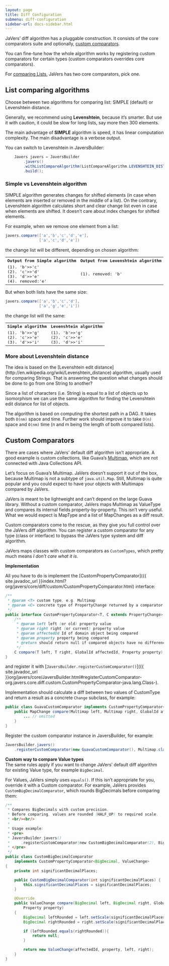 ```yaml
---
layout: page
title: Diff Configuration
submenu: diff-configuration
sidebar-url: docs-sidebar.html
---
```


JaVers’ diff algorithm has a pluggable construction.
It consists of the core comparators suite and optionally, [custom comparators](#custom-comparators).

You can fine-tune how the whole algorithm works by registering custom comparators
for certain types (custom comparators overrides core comparators).

For [comparing Lists](#list-algorithms), JaVers has two core comparators, pick one.


<h2 id="list-algorithms">List comparing algorithms</h2>
Choose between two algorithms for comparing list: SIMPLE (default)
or Levenshtein distance.

Generally, we recommend using **Levenshtein**, because it’s smarter.
But use it with caution, it could be slow for long lists,
say more then 300 elements.

The main advantage of **SIMPLE** algorithm is speed, it has linear computation complexity.
The main disadvantage is a verbose output.

You can switch to Levenshtein in JaversBuilder:

```java
    Javers javers = JaversBuilder
        .javers()
        .withListCompareAlgorithm(ListCompareAlgorithm.LEVENSHTEIN_DISTANCE)
        .build();
```

<h3 id="simple-vs-levenshtein">Simple vs Levenshtein algorithm</h3>

SIMPLE algorithm generates changes for shifted elements (in case when elements are inserted or removed in the middle of a list).
On the contrary, Levenshtein algorithm calculates short and clear change list even in case when elements are shifted.
It doesn’t care about index changes for shifted elements.

For example, when we remove one element from a list:

```java
javers.compare(['a','b','c','d','e'],
               ['a','c','d','e'])
```

the change list will be different, depending on chosen algorithm:

<table class="table" width="100%" style='word-wrap: break-word; font-family: monospace;'>
    <tr>
        <th>
        Output from Simple algorithm
        </th>
        <th>
            Output from Levenshtein algorithm
        </th>
    </tr>
    <tr>
        <td>
            (1). 'b'>>'c' <br />
            (2). 'c'>>'d' <br />
            (3). 'd'>>'e' <br />
            (4). removed:'e'
        </td>
        <td>
            (1). removed: 'b'
        </td>
    </tr>
</table>

But when both lists have the same size:

```java
javers.compare(['a','b','c','d'],
               ['a','g','e','i'])
```

the change list will the same:

<table class="table" width="100%" style='word-wrap: break-word; font-family: monospace;'>
    <tr>
        <th>
        Simple algorithm
        </th>
        <th>
            Levenshtein algorithm
        </th>
    </tr>
    <tr>
        <td>
            (1). 'b'>>'g' <br />
            (2). 'c'>>'e' <br />
            (3). 'd'>>'i' <br />
        </td>
        <td>
            (1). 'b'>>'g' <br />
            (2). 'c'>>'e' <br />
            (3). 'd'>>'i' <br />
        </td>
    </tr>
</table>

<h3 id="more-about-levenshtein">More about Levenshtein distance</h3>
The idea is based on the [Levenshtein edit distance](http://en.wikipedia.org/wiki/Levenshtein_distance)
algorithm, usually used for comparing Strings.
That is answering the question what changes should be done to go from one String to another?

Since a list of characters (i.e. String) is equal to a list of objects up to isomorphism
we can use the same algorithm for finding the Levenshtein edit distance for list of objects.

The algorithm is based on computing the shortest path in a DAG. It takes both `O(nm)` space
and time. Further work should improve it to take `O(n)` space and `O(nm)` time (n and m being
the length of both compared lists).

<h2 id="custom-comparators">Custom Comparators</h2>

There are cases where JaVers’ default diff algorithm isn’t appropriate.
A good example is custom collections, like Guava’s [Multimap](http://docs.guava-libraries.googlecode.com/git/javadoc/com/google/common/collect/Multimap.html),
which are not connected with Java Collections API.

Let’s focus on Guava’s Multimap.
JaVers doesn’t support it out of the box, because Multimap is not a subtype of `java.util.Map`.
Still, Multimap is quite popular and you could expect to
have your objects with Multimaps compared by JaVers.

JaVers is meant to be lightweight and can’t depend on the large Guava library.
Without a custom comparator, JaVers maps Multimap as ValueType and compares its internal fields property-by-property.
This isn’t very useful. What we would expect is MapType and a list of MapChanges as a diff result.

Custom comparators come to the rescue, as they give you full control over the JaVers diff algorithm.
You can register a custom comparator for any type (class or interface)
to bypass the JaVers type system and diff algorithm.

JaVers maps classes with custom comparators as `CustomTypes`, which pretty much means
*I don’t care what it is*.

**Implementation**<br/>

All you have to do is implement the
[CustomPropertyComparator]({{ site.javadoc_url }}index.html?org/javers/core/diff/custom/CustomPropertyComparator.html)
interface:

```java
/**
 * @param <T> custom type, e.g. Multimap
 * @param <C> concrete type of PropertyChange returned by a comparator
 */
public interface CustomPropertyComparator<T, C extends PropertyChange> {
    /**
     * @param left left (or old) property value
     * @param right right (or current) property value
     * @param affectedId Id of domain object being compared
     * @param property property being compared
     * @return should return null if compared objects have no differences
     */
    C compare(T left, T right, GlobalId affectedId, Property property);
}
```

and register it with
 [`JaversBuilder.registerCustomComparator()`]({{ site.javadoc_url }}org/javers/core/JaversBuilder.html#registerCustomComparator-org.javers.core.diff.custom.CustomPropertyComparator-java.lang.Class-).

Implementation should calculate a diff between two values of CustomType
and return a result as a concrete `Change` subclass, for example:

```java
public class GuavaCustomComparator implements CustomPropertyComparator<Multimap, MapChange> {
    public MapChange compare(Multimap left, Multimap right, GlobalId affectedId, Property property) {
        ... // omitted
    }
}
```

Register the custom comparator instance in JaversBuilder, for example:

```java
JaversBuilder.javers()
    .registerCustomComparator(new GuavaCustomComparator(), Multimap.class).build()
```

**Custom way to compare Value types**<br/>
The same rules apply if you want to change JaVers’ default diff algorithm
for existing Value type, for example `BigDecimal`.

For Values, JaVers simply uses `equals()`. If this isn’t appropriate for you,
override it with a Custom comparator.
For example, JaVers provides `CustomBigDecimalComparator`, which rounds BigDecimals before comparing them:

```java
/**
 * Compares BigDecimals with custom precision.
 * Before comparing, values are rounded (HALF_UP) to required scale.
 * <br/><br/>
 *
 * Usage example:
 * <pre>
 * JaversBuilder.javers()
 *     .registerCustomComparator(new CustomBigDecimalComparator(2), BigDecimal).build();
 * </pre>
 */
public class CustomBigDecimalComparator
    implements CustomPropertyComparator<BigDecimal, ValueChange>
{
    private int significantDecimalPlaces;

    public CustomBigDecimalComparator(int significantDecimalPlaces) {
        this.significantDecimalPlaces = significantDecimalPlaces;
    }

    @Override
    public ValueChange compare(BigDecimal left, BigDecimal right, GlobalId affectedId,
        Property property)
    {
        BigDecimal leftRounded = left.setScale(significantDecimalPlaces, ROUND_HALF_UP);
        BigDecimal rightRounded = right.setScale(significantDecimalPlaces, ROUND_HALF_UP);

        if (leftRounded.equals(rightRounded)){
            return null;
        }

        return new ValueChange(affectedId, property, left, right);
    }
}
```








